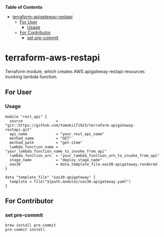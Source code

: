 <!-- START doctoc generated TOC please keep comment here to allow auto update -->
<!-- DON'T EDIT THIS SECTION, INSTEAD RE-RUN doctoc TO UPDATE -->
**Table of Contents**

- [terraform-apigateway-restapi](#terraform-apigateway-restapi)
  - [For User](#for-user)
    - [Usage](#usage)
  - [For Contributor](#for-contributor)
    - [set pre-commit](#set-pre-commit)

<!-- END doctoc generated TOC please keep comment here to allow auto update -->

# terraform-aws-restapi

Terraform module, which creates AWS apigateway restapi resources invoking lambda function.

## For User

### Usage

~~~
module "rest_api" {
  source               = "git::https://github.com/tomoki171923/terraform-apigateway-restapi.git"
  api_name             = "your_rest_api_name"
  method_name          = "GET"
  method_path          = "get-item"
  lambda_function_name = "your_lambda_function_name_to_invoke_from_api"
  lambda_function_arn  = "your_lambda_function_arn_to_invoke_from_api"
  stage_name           = "deploy_stage_name"
  oas30                = data.template_file.oas30-apigateway.rendered
}

data "template_file" "oas30-apigateway" {
  template = file("${path.module}/oas30-apigateway.yaml")
}
~~~

## For Contributor

### set pre-commit

~~~
brew install pre-commit
pre-commit install
~~~
